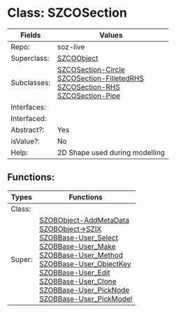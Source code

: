 
# Class:	SZCOSection

| Fields | Values |
| --------- | --------- |
| Repo: | soz-live |
| Superclass: | [SZCOObject](SZCOObject.html) |
| Subclasses: | [SZCOSection-Circle](SZCOSection-Circle.html) <br> [SZCOSection-FilletedRHS](SZCOSection-FilletedRHS.html) <br> [SZCOSection-RHS](SZCOSection-RHS.html) <br> [SZCOSection-Pipe](SZCOSection-Pipe.html) |
| Interfaces: |  |
| Interfaced: |  |
| Abstract?: | Yes |
| isValue?: | No |
| Help: | 2D Shape used during modelling |


## Functions:

| Types | Functions |
| --------- | --------- |
| Class: |  |
| Super: | [SZOBObject-AddMetaData](SZOBObject.html) <br> [SZOBObject->SZIX](SZOBObject.html) <br> [SZOBBase-User_Select](SZOBBase.html) <br> [SZOBBase-User_Make](SZOBBase.html) <br> [SZOBBase-User_Method](SZOBBase.html) <br> [SZOBBase-User_ObjectKey](SZOBBase.html) <br> [SZOBBase-User_Edit](SZOBBase.html) <br> [SZOBBase-User_Clone](SZOBBase.html) <br> [SZOBBase-User_PickNode](SZOBBase.html) <br> [SZOBBase-User_PickModel](SZOBBase.html) |


